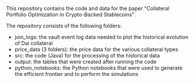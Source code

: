 This repository contains the code and data for the paper "Collateral Portfolio Optimization in Crypto-Backed Stablecoins".

The repository consists of the following folders:
- join_logs: the vault event log data needed to plot the historical evolution of Dai collateral
- price_data (3 folders): the price data for the various collateral types
- src: the code (Java) for the processing of the historical data
- output: the tables that were created after running the code
- python_notebooks: the Python notebooks that were used to generate the efficient frontier and to perform the simulations
